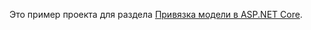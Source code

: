 Это пример проекта для раздела [Привязка модели в ASP.NET Core](https://docs.microsoft.com/aspnet/core/mvc/models/model-binding).
